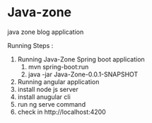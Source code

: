 # Java-zone
java zone blog application

Running Steps :

1) Running Java-Zone Spring boot application
    1) mvn spring-boot:run
    2) java -jar Java-Zone-0.0.1-SNAPSHOT
2) Running angular application
  1) install node js server
  2) install anugular cli 
  3) run ng serve command
  4) check in http://localhost:4200
